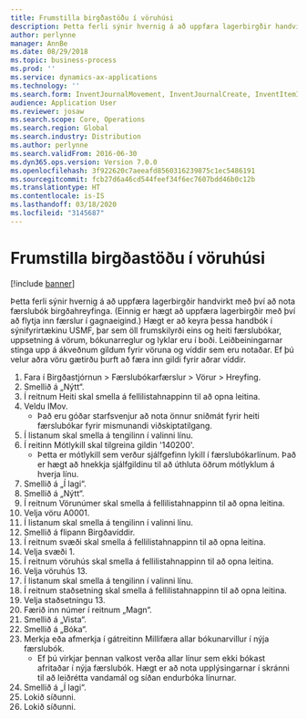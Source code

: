 ```yaml
---
title: Frumstilla birgðastöðu í vöruhúsi
description: Þetta ferli sýnir hvernig á að uppfæra lagerbirgðir handvirkt með því að nota færslubók birgðahreyfinga.
author: perlynne
manager: AnnBe
ms.date: 08/29/2018
ms.topic: business-process
ms.prod: ''
ms.service: dynamics-ax-applications
ms.technology: ''
ms.search.form: InventJournalMovement, InventJournalCreate, InventItemIdLookupSimple, InventLocationIdLookup, WMSLocationIdLookup
audience: Application User
ms.reviewer: josaw
ms.search.scope: Core, Operations
ms.search.region: Global
ms.search.industry: Distribution
ms.author: perlynne
ms.search.validFrom: 2016-06-30
ms.dyn365.ops.version: Version 7.0.0
ms.openlocfilehash: 3f922620c7aeeafd8560316239875c1ec5486191
ms.sourcegitcommit: fcb27d6a46cd544feef34f6ec7607bdd46b0c12b
ms.translationtype: HT
ms.contentlocale: is-IS
ms.lasthandoff: 03/18/2020
ms.locfileid: "3145687"
---
```

# <a name="initialize-stock-levels-in-the-warehouse"></a>Frumstilla birgðastöðu í vöruhúsi

[!include [banner](../../includes/banner.md)]

Þetta ferli sýnir hvernig á að uppfæra lagerbirgðir handvirkt með því að nota færslubók birgðahreyfinga. (Einnig er hægt að uppfæra lagerbirgðir með því að flytja inn færslur í gagnaeigind.) Hægt er að keyra þessa handbók í sýnifyrirtækinu USMF, þar sem öll frumskilyrði eins og heiti færslubókar, uppsetning á vörum, bókunarreglur og lyklar eru í boði. Leiðbeiningarnar stinga upp á ákveðnum gildum fyrir vöruna og víddir sem eru notaðar. Ef þú velur aðra vöru gætirðu þurft að færa inn gildi fyrir aðrar víddir.

1. Fara í Birgðastjórnun > Færslubókarfærslur > Vörur > Hreyfing.
2. Smellið á „Nýtt“.
3. Í reitnum Heiti skal smella á fellilistahnappinn til að opna leitina.
4. Veldu IMov.
    * Það eru góðar starfsvenjur að nota önnur sniðmát fyrir heiti færslubókar fyrir mismunandi viðskiptatilgang.  
5. Í listanum skal smella á tengilinn í valinni línu.
6. Í reitinn Mótlykill skal tilgreina gildin '140200'.
    * Þetta er mótlykill sem verður sjálfgefinn lykill í færslubókarlínum. Það er hægt að hnekkja sjálfgildinu til að úthluta öðrum mótlyklum á hverja línu.  
7. Smellið á „Í lagi“.
8. Smellið á „Nýtt“.
9. Í reitnum Vörunúmer skal smella á fellilistahnappinn til að opna leitina.
10. Velja vöru A0001.
11. Í listanum skal smella á tengilinn í valinni línu.
12. Smellið á flipann Birgðavíddir.
13. Í reitnum svæði skal smella á fellilistahnappinn til að opna leitina.
14. Velja svæði 1.
15. Í reitnum vöruhús skal smella á fellilistahnappinn til að opna leitina.
16. Velja vöruhús 13.
17. Í listanum skal smella á tengilinn í valinni línu.
18. Í reitnum staðsetning skal smella á fellilistahnappinn til að opna leitina.
19. Velja staðsetningu 13.
20. Færið inn númer í reitnum „Magn“.
21. Smellið á „Vista“.
22. Smellið á „Bóka“.
23. Merkja eða afmerkja í gátreitinn Millifæra allar bókunarvillur í nýja færslubók.
    * Ef þú virkjar þennan valkost verða allar línur sem ekki bókast afritaðar í nýja færslubók. Hægt er að nota upplýsingarnar í skránni til að leiðrétta vandamál og síðan endurbóka línurnar.  
24. Smellið á „Í lagi“.
25. Lokið síðunni.
26. Lokið síðunni.

